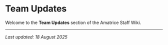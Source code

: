 # Team Updates

Welcome to the **Team Updates** section of the Amatrice Staff Wiki.

---

*Last updated: 18 August 2025*